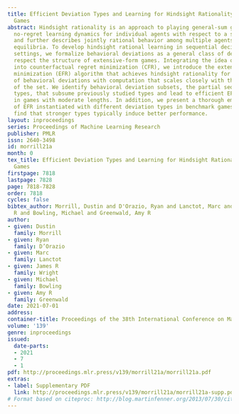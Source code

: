 ```yaml
---
title: Efficient Deviation Types and Learning for Hindsight Rationality in Extensive-Form
  Games
abstract: Hindsight rationality is an approach to playing general-sum games that prescribes
  no-regret learning dynamics for individual agents with respect to a set of deviations,
  and further describes jointly rational behavior among multiple agents with mediated
  equilibria. To develop hindsight rational learning in sequential decision-making
  settings, we formalize behavioral deviations as a general class of deviations that
  respect the structure of extensive-form games. Integrating the idea of time selection
  into counterfactual regret minimization (CFR), we introduce the extensive-form regret
  minimization (EFR) algorithm that achieves hindsight rationality for any given set
  of behavioral deviations with computation that scales closely with the complexity
  of the set. We identify behavioral deviation subsets, the partial sequence deviation
  types, that subsume previously studied types and lead to efficient EFR instances
  in games with moderate lengths. In addition, we present a thorough empirical analysis
  of EFR instantiated with different deviation types in benchmark games, where we
  find that stronger types typically induce better performance.
layout: inproceedings
series: Proceedings of Machine Learning Research
publisher: PMLR
issn: 2640-3498
id: morrill21a
month: 0
tex_title: Efficient Deviation Types and Learning for Hindsight Rationality in Extensive-Form
  Games
firstpage: 7818
lastpage: 7828
page: 7818-7828
order: 7818
cycles: false
bibtex_author: Morrill, Dustin and D'Orazio, Ryan and Lanctot, Marc and Wright, James
  R and Bowling, Michael and Greenwald, Amy R
author:
- given: Dustin
  family: Morrill
- given: Ryan
  family: D’Orazio
- given: Marc
  family: Lanctot
- given: James R
  family: Wright
- given: Michael
  family: Bowling
- given: Amy R
  family: Greenwald
date: 2021-07-01
address:
container-title: Proceedings of the 38th International Conference on Machine Learning
volume: '139'
genre: inproceedings
issued:
  date-parts:
  - 2021
  - 7
  - 1
pdf: http://proceedings.mlr.press/v139/morrill21a/morrill21a.pdf
extras:
- label: Supplementary PDF
  link: http://proceedings.mlr.press/v139/morrill21a/morrill21a-supp.pdf
# Format based on citeproc: http://blog.martinfenner.org/2013/07/30/citeproc-yaml-for-bibliographies/
---
```

